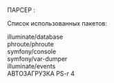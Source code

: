 ПАРСЕР : 

Список использованных пакетов:

illuminate/database <br>
phroute/phroute <br>
symfony/console <br>
symfony/var-dumper <br>
illuminate/events 
<br>
АВТОЗАГРУЗКА PS-r 4

